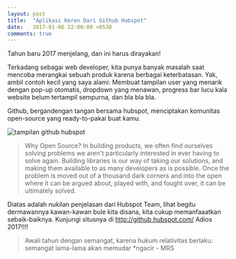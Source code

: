 ```yaml
---
layout: post
title:  "Aplikasi Keren Dari Github Hubspot"
date:   2017-01-06 22:00:00 +0530
comments: true
---
```


Tahun baru 2017 menjelang, dan ini harus dirayakan!

Terkadang sebagai web developer, kita punya banyak masalah saat mencoba merangkai sebuah produk karena berbagai keterbatasan. Yak, ambil contoh kecil yang saya alami: Membuat tampilan user yang menarik dengan pop-up otomatis, dropdown yang menawan, progress bar lucu kala website belum tertampil sempurna, dan bla bla bla.

Github, bergandengan tangan bersama hubspot, menciptakan komunitas open-source yang ready-to-pakai buat kamu.

![tampilan github hubspot](http://i.imgur.com/4zNEbdq.jpg)

> Why Open Source?
In building products, we often find ourselves solving problems we aren't particularly interested in ever having to solve again. Building libraries is our way of taking our solutions, and making them available to as many developers as is possible. Once the problem is moved out of a thousand dark corners and into the open where it can be argued about, played with, and fought over, it can be ultimately solved.

Diatas adalah nukilan penjelasan dari Hubspot Team, lihat begitu dermawannya kawan-kawan bule kita disana, kita cukup memanfaaatkan sebaik-baiknya. Kunjungi situsnya di <http://github.hubspot.com/> Adios 2017!!!!

> Awali tahun dengan semangat, karena hukum relativitas berlaku: semangat lama-lama akan memudar *ngacir - MRS